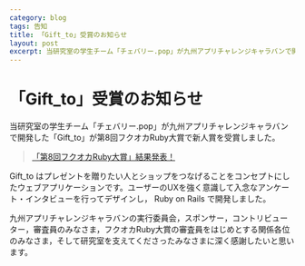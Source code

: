 ```yaml
---
category: blog
tags: 告知
title: 「Gift_to」受賞のお知らせ
layout: post
excerpt: 当研究室の学生チーム「チェバリー.pop」が九州アプリチャレンジキャラバンで開発した「Gift_to」が第8回フクオカRuby大賞で新人賞を受賞しました。
---
```

# 「Gift_to」受賞のお知らせ

当研究室の学生チーム「チェバリー.pop」が九州アプリチャレンジキャラバンで開発した「Gift_to」が第8回フクオカRuby大賞で新人賞を受賞しました。

> [「第8回フクオカRuby大賞」結果発表！](http://www.digitalfukuoka.jp/topics/76?locale=ja)

Gift_to はプレゼントを贈りたい人とショップをつなげることをコンセプトにしたウェブアプリケーションです。ユーザーのUXを強く意識して入念なアンケート・インタビューを行ってデザインし， Ruby on Rails で開発しました。

九州アプリチャレンジキャラバンの実行委員会，スポンサー，コントリビューター，審査員のみなさま，フクオカRuby大賞の審査員をはじめとする関係各位のみなさま，そして研究室を支えてくださったみなさまに深く感謝したいと思います。

